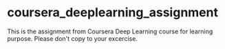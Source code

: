 # coursera_deeplearning_assignment
This is the assignment from Coursera Deep Learning course for learning purpose. Please don't copy to your excercise.
